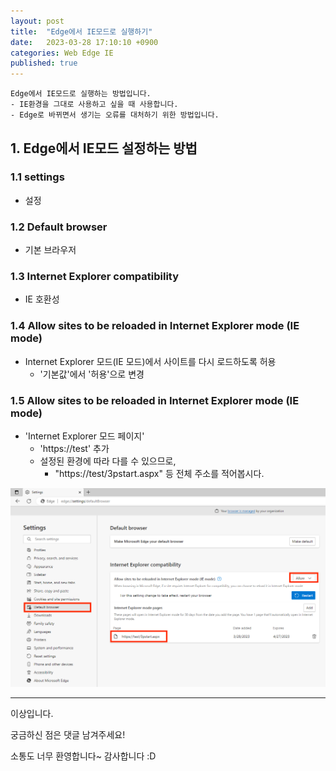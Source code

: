 ```yaml
---
layout: post
title:  "Edge에서 IE모드로 실행하기"
date:   2023-03-28 17:10:10 +0900
categories: Web Edge IE
published: true
---
```

```
Edge에서 IE모드로 실행하는 방법입니다.
- IE환경을 그대로 사용하고 싶을 때 사용합니다.
- Edge로 바뀌면서 생기는 오류를 대처하기 위한 방법입니다.
```

## 1. Edge에서 IE모드 설정하는 방법

### 1.1 settings
- 설정

### 1.2 Default browser
- 기본 브라우저

### 1.3 Internet Explorer compatibility
- IE 호환성

### 1.4 Allow sites to be reloaded in Internet Explorer mode (IE mode)
- Internet Explorer 모드(IE 모드)에서 사이트를 다시 로드하도록 허용
    - '기본값'에서 '허용'으로 변경

### 1.5 Allow sites to be reloaded in Internet Explorer mode (IE mode)
- 'Internet Explorer 모드 페이지'
    - 'https://test' 추가
    - 설정된 환경에 따라 다를 수 있으므로,
        - "https://test/3pstart.aspx" 등 전체 주소를 적어봅시다.

![AutoOpenAllowedForURLs](/assets/img/Web/Edge/Act_like_IE/Act_like_IE.png)

---

이상입니다.

궁금하신 점은 댓글 남겨주세요!

소통도 너무 환영합니다~ 감사합니다 :D